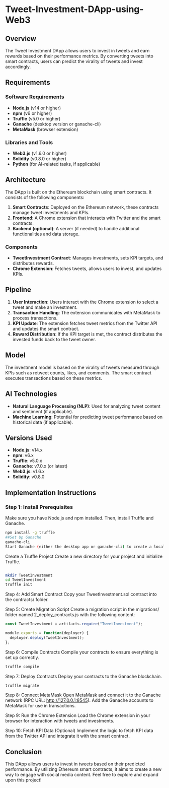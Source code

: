 # Tweet-Investment-DApp-using-Web3
## Overview
The Tweet Investment DApp allows users to invest in tweets and earn rewards based on their performance metrics. By converting tweets into smart contracts, users can predict the virality of tweets and invest accordingly.

## Requirements

### Software Requirements
- **Node.js** (v14 or higher)
- **npm** (v6 or higher)
- **Truffle** (v5.0 or higher)
- **Ganache** (desktop version or ganache-cli)
- **MetaMask** (browser extension)

### Libraries and Tools
- **Web3.js** (v1.6.0 or higher)
- **Solidity** (v0.8.0 or higher)
- **Python** (for AI-related tasks, if applicable)

## Architecture
The DApp is built on the Ethereum blockchain using smart contracts. It consists of the following components:
1. **Smart Contracts**: Deployed on the Ethereum network, these contracts manage tweet investments and KPIs.
2. **Frontend**: A Chrome extension that interacts with Twitter and the smart contracts.
3. **Backend (optional)**: A server (if needed) to handle additional functionalities and data storage.

### Components
- **TweetInvestment Contract**: Manages investments, sets KPI targets, and distributes rewards.
- **Chrome Extension**: Fetches tweets, allows users to invest, and updates KPIs.

## Pipeline
1. **User Interaction**: Users interact with the Chrome extension to select a tweet and make an investment.
2. **Transaction Handling**: The extension communicates with MetaMask to process transactions.
3. **KPI Update**: The extension fetches tweet metrics from the Twitter API and updates the smart contract.
4. **Reward Distribution**: If the KPI target is met, the contract distributes the invested funds back to the tweet owner.

## Model
The investment model is based on the virality of tweets measured through KPIs such as retweet counts, likes, and comments. The smart contract executes transactions based on these metrics.

## AI Technologies
- **Natural Language Processing (NLP)**: Used for analyzing tweet content and sentiment (if applicable).
- **Machine Learning**: Potential for predicting tweet performance based on historical data (if applicable).

## Versions Used
- **Node.js**: v14.x
- **npm**: v6.x
- **Truffle**: v5.0.x
- **Ganache**: v7.0.x (or latest)
- **Web3.js**: v1.6.x
- **Solidity**: v0.8.0

## Implementation Instructions

### Step 1: Install Prerequisites
Make sure you have Node.js and npm installed. Then, install Truffle and Ganache.

```bash
npm install -g truffle
##Set Up Ganache
ganache-cli
Start Ganache (either the desktop app or ganache-cli) to create a local blockchain.
```
Create a Truffle Project
Create a new directory for your project and initialize Truffle.

```bash

mkdir TweetInvestment
cd TweetInvestment
truffle init
```

Step 4: Add Smart Contract
Copy your TweetInvestment.sol contract into the contracts/ folder.

Step 5: Create Migration Script
Create a migration script in the migrations/ folder named 2_deploy_contracts.js with the following content:

```js
const TweetInvestment = artifacts.require("TweetInvestment");

module.exports = function(deployer) {
  deployer.deploy(TweetInvestment);
};
```
Step 6: Compile Contracts
Compile your contracts to ensure everything is set up correctly.

```bash
truffle compile
```
Step 7: Deploy Contracts
Deploy your contracts to the Ganache blockchain.

```bash
truffle migrate
```
Step 8: Connect MetaMask
Open MetaMask and connect it to the Ganache network (RPC URL: http://127.0.0.1:8545).
Add the Ganache accounts to MetaMask for use in transactions.

Step 9: Run the Chrome Extension
Load the Chrome extension in your browser for interaction with tweets and investments.

Step 10: Fetch KPI Data (Optional)
Implement the logic to fetch KPI data from the Twitter API and integrate it with the smart contract.

## Conclusion
This DApp allows users to invest in tweets based on their predicted performance. By utilizing Ethereum smart contracts, it aims to create a new way to engage with social media content. Feel free to explore and expand upon this project!
